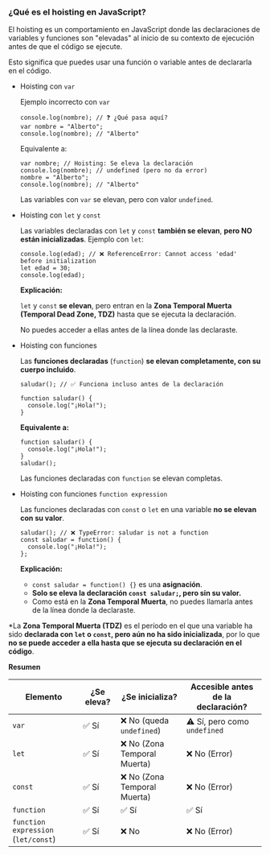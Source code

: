 ### **¿Qué es el hoisting en JavaScript?**

El hoisting es un comportamiento en JavaScript donde las declaraciones de variables y funciones son "elevadas" al inicio de su contexto de ejecución antes de que el código se ejecute.

Esto significa que puedes usar una función o variable antes de declararla en el código.

-   Hoisting con `var`

    Ejemplo incorrecto con `var`

    ```
    console.log(nombre); // ❓ ¿Qué pasa aquí?
    var nombre = "Alberto";
    console.log(nombre); // "Alberto"

    ```

    Equivalente a:

    ```
    var nombre; // Hoisting: Se eleva la declaración
    console.log(nombre); // undefined (pero no da error)
    nombre = "Alberto";
    console.log(nombre); // "Alberto"

    ```

    Las variables con `var` se elevan, pero con valor `undefined`.

-   Hoisting con `let` y `const`

    Las variables declaradas con `let` y `const` **también se elevan**, **pero NO están inicializadas**. Ejemplo con `let`:

    ```
    console.log(edad); // ❌ ReferenceError: Cannot access 'edad' before initialization
    let edad = 30;
    console.log(edad);

    ```

    **Explicación:**

    `let` y `const` **se elevan**, pero entran en la **Zona Temporal Muerta (Temporal Dead Zone, TDZ)** hasta que se ejecuta la declaración.

    No puedes acceder a ellas antes de la línea donde las declaraste.

-   Hoisting con funciones

    Las **funciones declaradas** (`function`) **se elevan completamente, con su cuerpo incluido**.

    ```
    saludar(); // ✅ Funciona incluso antes de la declaración

    function saludar() {
      console.log("¡Hola!");
    }

    ```

    **Equivalente a:**

    ```
    function saludar() {
      console.log("¡Hola!");
    }
    saludar();

    ```

    Las funciones declaradas con `function` se elevan completas.

-   Hoisting con funciones `function expression`

    Las funciones declaradas con `const` o `let` en una variable **no se elevan con su valor**.

    ```
    saludar(); // ❌ TypeError: saludar is not a function
    const saludar = function() {
      console.log("¡Hola!");
    };

    ```

    **Explicación:**

    -   `const saludar = function() {}` es una **asignación**.
    -   **Solo se eleva la declaración `const saludar;`, pero sin su valor.**
    -   Como está en la **Zona Temporal Muerta**, no puedes llamarla antes de la línea donde la declaraste.

*La **Zona Temporal Muerta (TDZ)** es el período en el que una variable ha sido **declarada con `let` o `const`, pero aún no ha sido inicializada**, por lo que **no se puede acceder a ella hasta que se ejecuta su declaración en el código**.

**Resumen**

| **Elemento** | **¿Se eleva?** | **¿Se inicializa?** | **Accesible antes de la declaración?** |
| --- | --- | --- | --- |
| `var` | ✅ Sí | ❌ No (queda `undefined`) | ⚠️ Sí, pero como `undefined` |
| `let` | ✅ Sí | ❌ No (Zona Temporal Muerta) | ❌ No (Error) |
| `const` | ✅ Sí | ❌ No (Zona Temporal Muerta) | ❌ No (Error) |
| `function` | ✅ Sí | ✅ Sí | ✅ Sí |
| `function expression` (`let/const`) | ✅ Sí | ❌ No | ❌ No (Error) |